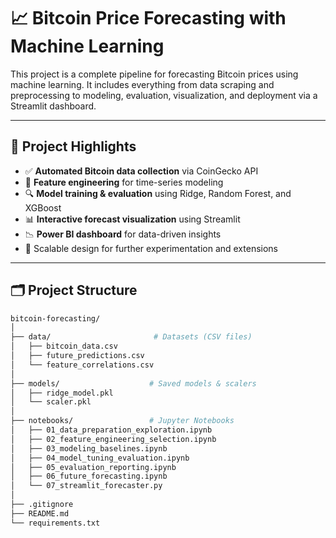 # 📈 Bitcoin Price Forecasting with Machine Learning

This project is a complete pipeline for forecasting Bitcoin prices using machine learning. It includes everything from data scraping and preprocessing to modeling, evaluation, visualization, and deployment via a Streamlit dashboard.

---

## 🚀 Project Highlights

- ✅ **Automated Bitcoin data collection** via CoinGecko API  
- 🧠 **Feature engineering** for time-series modeling  
- 🔍 **Model training & evaluation** using Ridge, Random Forest, and XGBoost  
- 📊 **Interactive forecast visualization** using Streamlit  
- 📉 **Power BI dashboard** for data-driven insights  
- 🧪 Scalable design for further experimentation and extensions  

---

## 🗂️ Project Structure

```bash
bitcoin-forecasting/
│
├── data/                       # Datasets (CSV files)
│   ├── bitcoin_data.csv
│   ├── future_predictions.csv
│   └── feature_correlations.csv
│
├── models/                    # Saved models & scalers
│   ├── ridge_model.pkl
│   └── scaler.pkl
│
├── notebooks/                 # Jupyter Notebooks
│   ├── 01_data_preparation_exploration.ipynb
│   ├── 02_feature_engineering_selection.ipynb
│   ├── 03_modeling_baselines.ipynb
│   ├── 04_model_tuning_evaluation.ipynb
│   ├── 05_evaluation_reporting.ipynb
│   ├── 06_future_forecasting.ipynb
│   └── 07_streamlit_forecaster.py
│
├── .gitignore
├── README.md
└── requirements.txt
```
